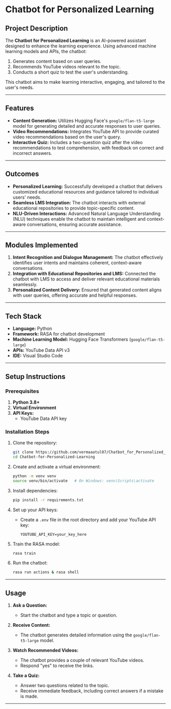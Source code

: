# Chatbot for Personalized Learning

## Project Description

The **Chatbot for Personalized Learning** is an AI-powered assistant designed to enhance the learning experience. Using advanced machine learning models and APIs, the chatbot:

1. Generates content based on user queries.
2. Recommends YouTube videos relevant to the topic.
3. Conducts a short quiz to test the user's understanding.

This chatbot aims to make learning interactive, engaging, and tailored to the user's needs.

---

## Features

- **Content Generation:** Utilizes Hugging Face's `google/flan-t5-large` model for generating detailed and accurate responses to user queries.
- **Video Recommendations:** Integrates YouTube API to provide curated video recommendations based on the user's query.
- **Interactive Quiz:** Includes a two-question quiz after the video recommendations to test comprehension, with feedback on correct and incorrect answers.

---

## Outcomes

- **Personalized Learning:** Successfully developed a chatbot that delivers customized educational resources and guidance tailored to individual users' needs.
- **Seamless LMS Integration:** The chatbot interacts with external educational repositories to provide topic-specific content.
- **NLU-Driven Interactions:** Advanced Natural Language Understanding (NLU) techniques enable the chatbot to maintain intelligent and context-aware conversations, ensuring accurate assistance.

---

## Modules Implemented

1. **Intent Recognition and Dialogue Management:** The chatbot effectively identifies user intents and maintains coherent, context-aware conversations.
2. **Integration with Educational Repositories and LMS:** Connected the chatbot with LMS to access and deliver relevant educational materials seamlessly.
3. **Personalized Content Delivery:** Ensured that generated content aligns with user queries, offering accurate and helpful responses.

---

## Tech Stack

- **Language:** Python
- **Framework:** RASA for chatbot development
- **Machine Learning Model:** Hugging Face Transformers (`google/flan-t5-large`)
- **APIs:** YouTube Data API v3
- **IDE:** Visual Studio Code

---

## Setup Instructions

### Prerequisites

1. **Python 3.8+**
2. **Virtual Environment**
3. **API Keys:**
   - YouTube Data API key

### Installation Steps

1. Clone the repository:

   ```bash
   git clone https://github.com/vermaaatul07/Chatbot_for_Personalized_Learning.git
   cd Chatbot-for-Personalized-Learning
   ```

2. Create and activate a virtual environment:

   ```bash
   python -m venv venv
   source venv/bin/activate   # On Windows: venv\Scripts\activate
   ```

3. Install dependencies:

   ```bash
   pip install -r requirements.txt
   ```

4. Set up your API keys:

   - Create a `.env` file in the root directory and add your YouTube API key:
     ```env
     YOUTUBE_API_KEY=your_key_here
     ```

5. Train the RASA model:

   ```bash
   rasa train
   ```

6. Run the chatbot:

   ```bash
   rasa run actions & rasa shell
   ```

---

## Usage

1. **Ask a Question:**

   - Start the chatbot and type a topic or question.

2. **Receive Content:**

   - The chatbot generates detailed information using the `google/flan-t5-large` model.

3. **Watch Recommended Videos:**

   - The chatbot provides a couple of relevant YouTube videos.
   - Respond "yes" to receive the links.

4. **Take a Quiz:**

   - Answer two questions related to the topic.
   - Receive immediate feedback, including correct answers if a mistake is made.

---

